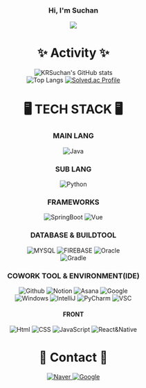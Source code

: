 <div align="center">
  
### Hi, I'm Suchan
<a href="https://wannado-gds.tistory.com/" target="_blank"><img src="https://img.shields.io/badge/티스토리-white?style=flat&logo=tistory&logoColor=black"/></a>  

# ✨ Activity ✨
![KRSuchan's GitHub stats](https://github-readme-stats.vercel.app/api?username=KRSuchan&show_icons=true&theme=radical)  
![Top Langs](https://github-readme-stats.vercel.app/api/top-langs/?username=KRSuchan&layout=compact&theme=tokyonight)
[![Solved.ac Profile](http://mazassumnida.wtf/api/generate_badge?boj=2_suchan)](https://solved.ac/2_suchan)

# 🖥️ TECH STACK 🖥️

### MAIN LANG

<img alt="Java" src="https://img.shields.io/badge/JAVA-blue?style=for-the-badge"/>  

### SUB LANG

<img alt="Python" src="https://img.shields.io/badge/PYTHON-3776AB?style=for-the-badge&logo=Python&logoColor=white"/>  

### FRAMEWORKS

<img alt="SpringBoot" src="https://img.shields.io/badge/SpringBoot-6DB33F?style=for-the-badge&logo=SpringBoot&logoColor=white"/>
<img alt="Vue" src="https://img.shields.io/badge/vue.js-4FC08D?style=for-the-badge&logo=vuedotjs&logoColor=white"/>  

### DATABASE & BUILDTOOL

<img alt="MYSQL" src="https://img.shields.io/badge/mysql-4479A1?style=for-the-badge&logo=MYSQL&logoColor=white"/>  
<img alt="FIREBASE" src="https://img.shields.io/badge/Firebase-FFCA28?style=for-the-badge&logo=firebase&logoColor=white"/>
<img alt="Oracle" src="https://img.shields.io/badge/OracleDB-F80000?style=for-the-badge&logo=Oracle&logoColor=white"/></br>
<img alt="Gradle" src="https://img.shields.io/badge/Gradle-02303A?style=for-the-badge&logo=Gradle&logoColor=white"/>  

### COWORK TOOL & ENVIRONMENT(IDE)

<img alt="Github" src="https://img.shields.io/badge/Github-181717?style=for-the-badge&logo=GitHub&logoColor=white"/>
<img alt="Notion" src="https://img.shields.io/badge/Notion-000000?style=for-the-badge&logo=Notion&logoColor=white"/>
<img alt="Asana" src="https://img.shields.io/badge/Asana-F06A6A?style=for-the-badge&logo=Asana&logoColor=white"/>
<img alt="Google" src="https://img.shields.io/badge/Google-4285F4?style=for-the-badge&logo=Google&logoColor=white"/></br>
<img alt="Windows" src="https://img.shields.io/badge/Windows-0078D4?style=for-the-badge&logo=Windows 11&logoColor=white"/>
<img alt="IntelliJ" src="https://img.shields.io/badge/IntelliJ-000000?style=for-the-badge&logo=IntelliJ IDEA&logoColor=white"/>
<img alt="PyCharm" src="https://img.shields.io/badge/PyCharm-000000?style=for-the-badge&logo=PyCharm&logoColor=white"/>
<img alt="VSC" src="https://img.shields.io/badge/VSCode-007ACC?style=for-the-badge&logo=visualstudiocode&logoColor=white"/>


#### FRONT

<img alt="Html" src="https://img.shields.io/badge/HTML-E34F26?style=for-the-badge&logo=HTML5&logoColor=white"/>
<img alt="CSS" src="https://img.shields.io/badge/CSS-1572B6?style=for-the-badge&logo=CSS3&logoColor=white"/>
<img alt="JavaScript" src="https://img.shields.io/badge/JavaScript-F7DF1E?style=for-the-badge&logo=JavaScript&logoColor=white"/>
<img alt="React&Native" src="https://img.shields.io/badge/React&Native-61DAFB?style=for-the-badge&logo=REACT&logoColor=white"/>

# 📨 Contact 📨

<a href="mailto:lsc1814@naver.com"><img alt="Naver" src="https://img.shields.io/badge/NAVER-03c75a?style=for-the-badge&logo=Naver&logoColor=white"/>
<a href="mailto:tncks4814@naver.com"><img alt="Google" src="https://img.shields.io/badge/GMAIL-EA4335?style=flat-square&logo=Gmail&logoColor=white"/>

</div>
